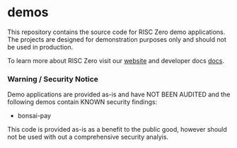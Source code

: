 # demos

This repository contains the source code for RISC Zero demo applications. The projects are designed for demonstration purposes only and should not be used in production.

To learn more about RISC Zero visit our [website] and developer docs [docs]. 

### Warning / Security Notice
Demo applications are provided as-is and have NOT BEEN AUDITED and the following demos contain KNOWN security findings:
* bonsai-pay

This code is provided as-is as a benefit to the public good, however should not be used with out a comprehensive security analyis.

[website]: https://risczero.com
[docs]: https://dev.risczero.com
